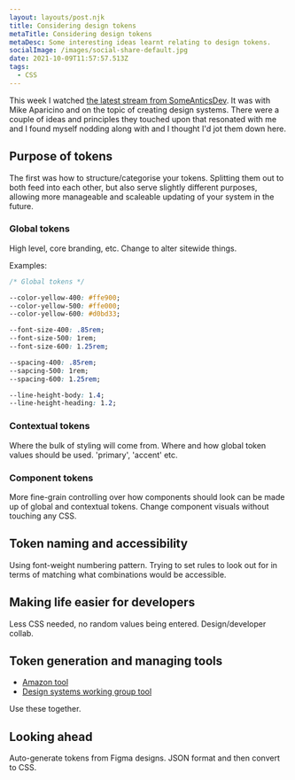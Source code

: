 ```yaml
---
layout: layouts/post.njk
title: Considering design tokens
metaTitle: Considering design tokens
metaDesc: Some interesting ideas learnt relating to design tokens.
socialImage: /images/social-share-default.jpg
date: 2021-10-09T11:57:57.513Z
tags:
  - CSS
---
```

This week I watched [the latest stream from SomeAnticsDev](https://www.twitch.tv/videos/1168203379). It was with Mike Aparicino and on the topic of creating design systems. There were a couple of ideas and principles they touched upon that resonated with me and I found myself nodding along with and I thought I'd jot them down here.

## Purpose of tokens
The first was how to structure/categorise your tokens. Splitting them out to both feed into each other, but also serve slightly different purposes, allowing more manageable and scaleable updating of your system in the future.

### Global tokens
High level, core branding, etc. Change to alter sitewide things.

Examples:

```css
/* Global tokens */

--color-yellow-400: #ffe900;
--color-yellow-500: #ffe000;
--color-yellow-600: #d0bd33;

--font-size-400: .85rem;
--font-size-500: 1rem;
--font-size-600: 1.25rem;

--spacing-400: .85rem;
--sapcing-500: 1rem;
--spacing-600: 1.25rem;

--line-height-body: 1.4;
--line-height-heading: 1.2;
```

### Contextual tokens
Where the bulk of styling will come from. Where and how global token values should be used. 'primary', 'accent' etc.

### Component tokens
More fine-grain controlling over how components should look can be made up of global and contextual tokens. Change component visuals without touching any CSS.

## Token naming and accessibility
Using font-weight numbering pattern. Trying to set rules to look out for in terms of matching what combinations would be accessible.

## Making life easier for developers
Less CSS needed, no random values being entered. Design/developer collab.

## Token generation and managing tools
- [Amazon tool](https://amzn.github.io/style-dictionary/#/)
- [Design systems working group tool](https://github.com/design-tokens/community-group)

Use these together.

## Looking ahead
Auto-generate tokens from Figma designs. JSON format and then convert to CSS.
